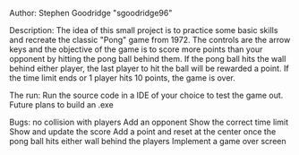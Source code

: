 Author: Stephen Goodridge "sgoodridge96"

Description:
  The idea of this small project is to practice some basic skills and recreate the classic "Pong" game from 1972.
The controls are the arrow keys and the objective of the game is to score more points than your opponent by hitting
the pong ball behind them.  If the pong ball hits the wall behind either player, the last player to hit the ball will
be rewarded a point.  If the time limit ends or 1 player hits 10 points, the game is over.

The run:
Run the source code in a IDE of your choice to test the game out.  
Future plans to build an .exe

Bugs:
no collision with players
Add an opponent
Show the correct time limit
Show and update the score
Add a point and reset at the center once the pong ball hits either wall behind the players
Implement a game over screen
